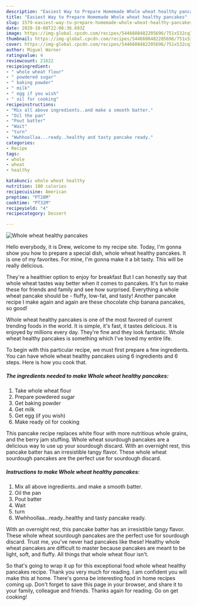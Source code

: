 ```yaml
---
description: "Easiest Way to Prepare Homemade Whole wheat healthy pancakes"
title: "Easiest Way to Prepare Homemade Whole wheat healthy pancakes"
slug: 1579-easiest-way-to-prepare-homemade-whole-wheat-healthy-pancakes
date: 2020-10-08T22:08:36.693Z
image: https://img-global.cpcdn.com/recipes/5446608482205696/751x532cq70/whole-wheat-healthy-pancakes-recipe-main-photo.jpg
thumbnail: https://img-global.cpcdn.com/recipes/5446608482205696/751x532cq70/whole-wheat-healthy-pancakes-recipe-main-photo.jpg
cover: https://img-global.cpcdn.com/recipes/5446608482205696/751x532cq70/whole-wheat-healthy-pancakes-recipe-main-photo.jpg
author: Miguel Warner
ratingvalue: 4
reviewcount: 21622
recipeingredient:
- " whole wheat flour"
- " powdered sugar"
- " baking powder"
- " milk"
- " egg if you wish"
- " oil for cooking"
recipeinstructions:
- "Mix all above ingredients..and make a smooth batter."
- "Oil the pan"
- "Pout batter"
- "Wait"
- "turn"
- "Wwhhoollaa...ready..healthy and tasty pancake ready."
categories:
- Recipe
tags:
- whole
- wheat
- healthy

katakunci: whole wheat healthy 
nutrition: 100 calories
recipecuisine: American
preptime: "PT28M"
cooktime: "PT32M"
recipeyield: "4"
recipecategory: Dessert

---
```



![Whole wheat healthy pancakes](https://img-global.cpcdn.com/recipes/5446608482205696/751x532cq70/whole-wheat-healthy-pancakes-recipe-main-photo.jpg)

Hello everybody, it is Drew, welcome to my recipe site. Today, I'm gonna show you how to prepare a special dish, whole wheat healthy pancakes. It is one of my favorites. For mine, I'm gonna make it a bit tasty. This will be really delicious.

They&#39;re a healthier option to enjoy for breakfast But I can honestly say that whole wheat tastes way better when it comes to pancakes. It&#39;s fun to make these for friends and family and see how surprised. Everything a whole wheat pancake should be - fluffy, low-fat, and tasty! Another pancake recipe I make again and again are these chocolate chip banana pancakes, so good!

Whole wheat healthy pancakes is one of the most favored of current trending foods in the world. It is simple, it's fast, it tastes delicious. It is enjoyed by millions every day. They're fine and they look fantastic. Whole wheat healthy pancakes is something which I've loved my entire life.


To begin with this particular recipe, we must first prepare a few ingredients. You can have whole wheat healthy pancakes using 6 ingredients and 6 steps. Here is how you cook that.

<!--inarticleads1-->

##### The ingredients needed to make Whole wheat healthy pancakes:

1. Take  whole wheat flour
1. Prepare  powdered sugar
1. Get  baking powder
1. Get  milk
1. Get  egg (if you wish)
1. Make ready  oil for cooking


This pancake recipe replaces white flour with more nutritious whole grains, and the berry jam stuffing. Whole wheat sourdough pancakes are a delicious way to use up your sourdough discard. With an overnight rest, this pancake batter has an irresistible tangy flavor. These whole wheat sourdough pancakes are the perfect use for sourdough discard. 

<!--inarticleads2-->

##### Instructions to make Whole wheat healthy pancakes:

1. Mix all above ingredients..and make a smooth batter.
1. Oil the pan
1. Pout batter
1. Wait
1. turn
1. Wwhhoollaa...ready..healthy and tasty pancake ready.


With an overnight rest, this pancake batter has an irresistible tangy flavor. These whole wheat sourdough pancakes are the perfect use for sourdough discard. Trust me, you&#39;ve never had pancakes like these! Healthy whole wheat pancakes are difficult to master because pancakes are meant to be light, soft, and fluffy. All things that whole wheat flour isn&#39;t. 

So that's going to wrap it up for this exceptional food whole wheat healthy pancakes recipe. Thank you very much for reading. I am confident you will make this at home. There's gonna be interesting food in home recipes coming up. Don't forget to save this page in your browser, and share it to your family, colleague and friends. Thanks again for reading. Go on get cooking!
